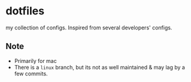 # dotfiles

my collection of configs. Inspired from several developers' configs.

## Note

- Primarily for mac
- There is a `linux` branch, but its not as well maintained & may lag by a few commits.
